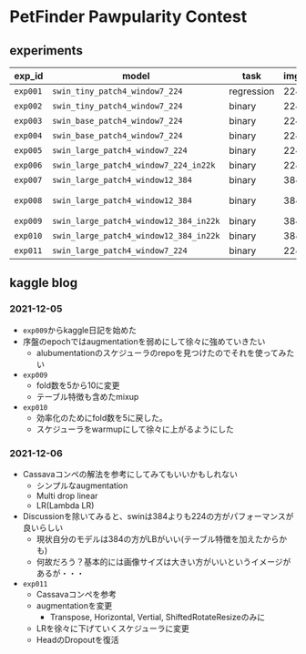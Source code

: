 # PetFinder Pawpularity Contest
## experiments
| exp_id | model | task | img_size | CV | Public | Memo |
| --- | --- | --- | --- | --- | --- | --- |
| `exp001` | `swin_tiny_patch4_window7_224` | regression | 224 | - | 18.62484
| `exp002` | `swin_tiny_patch4_window7_224` | binary | 224 | - | 18.44126
| `exp003` | `swin_base_patch4_window7_224` | binary | 224 | - | - |
| `exp004` | `swin_base_patch4_window7_224` | binary | 224 | - | 18.23485
| `exp005` | `swin_large_patch4_window7_224` | binary | 224 | - | 18.09551
| `exp006` | `swin_large_patch4_window7_224_in22k` | binary | 224 | - | 18.10436
| `exp007` | `swin_large_patch4_window12_384` | binary | 384 | - | 18.05763
| `exp008` | `swin_large_patch4_window12_384` | binary | 384 | - | 17.96711 (17.96861) | (TTA)
| `exp009` | `swin_large_patch4_window12_384_in22k` | binary | 384 | - | 17.96142
| `exp010` | `swin_large_patch4_window12_384_in22k` | binary | 384 | - | 18.04634
| `exp011` | `swin_large_patch4_window7_224` | binary | 224 | - |

## kaggle blog
### 2021-12-05
- `exp009`からkaggle日記を始めた
- 序盤のepochではaugmentationを弱めにして徐々に強めていきたい
    - alubumentationのスケジューラのrepoを見つけたのでそれを使ってみたい
- `exp009`
    - fold数を5から10に変更
    - テーブル特徴も含めたmixup
- `exp010`
    - 効率化のためにfold数を5に戻した。
    - スケジューラをwarmupにして徐々に上がるようにした
### 2021-12-06
- Cassavaコンペの解法を参考にしてみてもいいかもしれない
    - シンプルなaugmentation
    - Multi drop linear
    - LR(Lambda LR)
- Discussionを除いてみると、swinは384よりも224の方がパフォーマンスが良いらしい
    - 現状自分のモデルは384の方がLBがいい(テーブル特徴を加えたからかも)
    - 何故だろう？基本的には画像サイズは大きい方がいいというイメージがあるが・・・
- `exp011`
    - Cassavaコンペを参考
    - augmentationを変更
        - Transpose, Horizontal, Vertial, ShiftedRotateResizeのみに
    - LRを徐々に下げていくスケジューラに変更
    - HeadのDropoutを復活
